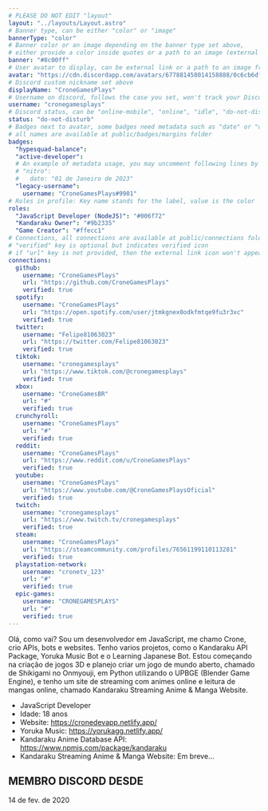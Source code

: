 ```yaml
---
# PLEASE DO NOT EDIT "layout"
layout: "../layouts/Layout.astro"
# Banner type, can be either "color" or "image"
bannerType: "color"
# Banner color or an image depending on the banner type set above,
# either provide a color inside quotes or a path to an image (external links are supported)
banner: "#8c00ff"
# User avatar to display, can be external link or a path to an image from public folder
avatar: "https://cdn.discordapp.com/avatars/677881458014158888/0c6cb6df1887d999b2235c2f20b1b556.png"
# Discord custom nickname set above
displayName: "CroneGamesPlays"
# Username on discord, follows the case you set, won't track your Discord account e.g. "Domin#2874" or "dominnya"
username: "cronegamesplays"
# Discord status, can be "online-mobile", "online", "idle", "do-not-disturb", "invisible" or "streaming"
status: "do-not-disturb"
# Badges next to avatar, some badges need metadata such as "date" or "username"
# all names are available at public/badges/margins folder
badges:
  "hypesquad-balance":
  "active-developer":
  # An example of metadata usage, you may uncomment following lines by removing "#":
  # "nitro":
  #   date: "01 de Janeiro de 2023"
  "legacy-username":
    username: "CroneGamesPlays#9901"
# Roles in profile: Key name stands for the label, value is the color
roles:
  "JavaScript Developer (NodeJS)": "#006f72"
  "Kandaraku Owner": "#9b2335"
  "Game Creator": "#ffecc1"
# Connections, all connections are available at public/connections folder
# "verified" key is optional but indicates verified icon
# if "url" key is not provided, then the external link icon won't appear
connections:
  github:
    username: "CroneGamesPlays"
    url: "https://github.com/CroneGamesPlays"
    verified: true
  spotify:
    username: "CroneGamesPlays"
    url: "https://open.spotify.com/user/jtmkgnex0odkfmtqe9fu3r3xc"
    verified: true
  twitter:
    username: "Felipe81063023"
    url: "https://twitter.com/Felipe81063023"
    verified: true
  tiktok:
    username: "cronegamesplays"
    url: "https://www.tiktok.com/@cronegamesplays"
    verified: true
  xbox:
    username: "CroneGamesBR"
    url: "#"
    verified: true
  crunchyroll:
    username: "CroneGamesPlays"
    url: "#"
    verified: true
  reddit:
    username: "CroneGamesPlays"
    url: "https://www.reddit.com/u/CroneGamesPlays"
    verified: true
  youtube:
    username: "CroneGamesPlays"
    url: "https://www.youtube.com/@CroneGamesPlaysOficial"
    verified: true
  twitch:
    username: "cronegamesplays"
    url: "https://www.twitch.tv/cronegamesplays"
    verified: true
  steam:
    username: "CroneGamesPlays"
    url: "https://steamcommunity.com/profiles/76561199110113281"
    verified: true
  playstation-network:
    username: "cronetv_123"
    url: "#"
    verified: true
  epic-games:
    username: "CRONEGAMESPLAYS"
    url: "#"
    verified: true
---
```


<!-- Your About Me section -->

Olá, como vai? Sou um desenvolvedor em JavaScript, me chamo Crone, crio APIs, bots e websites. Tenho varios projetos, como o Kandaraku API Package, Yoruka Music Bot e o
Learning Japanese Bot. Estou começando na criação de jogos 3D e planejo criar um jogo de mundo aberto, chamado de Shikigami no Onmyouji, em Python utilizando o
UPBGE (Blender Game Engine), e tenho um site de streaming com animes online e leitura de mangas online, chamado Kandaraku Streaming Anime & Manga Website.


- JavaScript Developer
- Idade: 18 anos
- Website: https://cronedevapp.netlify.app/
- Yoruka Music: https://yorukagg.netlify.app/
- Kandaraku Anime Database API: https://www.npmjs.com/package/kandaraku
- Kandaraku Streaming Anime & Manga Website: Em breve...

## MEMBRO DISCORD DESDE
14 de fev. de 2020
